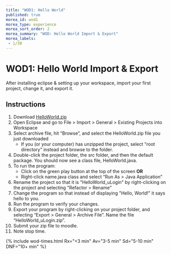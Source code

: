 ```yaml
---
title: "WOD1: Hello World"
published: true
morea_id: wod1
morea_type: experience
morea_sort_order: 2
morea_summary: "WOD: Hello World Import & Export"
morea_labels:
 - 1/30
---
```


# WOD1: Hello World Import & Export

After installing eclipse & setting up your workspace, import your first project, change it, and export it.

## Instructions

<!--1. *Start your timer*-->
1. Download [HelloWorld.zip](HelloWorld.zip)
1. Open Eclipse and go to File > Import > General > Existing Projects into Workspace
1. Select archive file, hit “Browse”, and select the HelloWorld.zip file you just downloaded
    - If you (or your computer) has unzipped the project, select "root directory" instead and browse to the folder.
1. Double-click the project folder, the src folder, and then the default package. You should now see a class file, HelloWorld.java.
1. To run the program:
    -  Click on the green play button at the top of the screen **OR**
    - Right-click name.java class and select “Run As > Java Application”
1. Rename the project so that it is "HelloWorld_uLogin" by right-clicking on the project and selecting "Refactor > Rename"
1. Change the program so that instead of displaying "Hello, World!" it says hello to you.
2. Run the program to verify your changes.
3. Export your program by right-clicking on your project folder, and selecting “Export > General > Archive File”. Name the file “HelloWorld_uLogin.zip”.
4. Submit your zip file to moodle.
5. Note stop time.
<!--1. *Stop your timer*-->

{% include wod-times.html Rx="<3 min" Av="3-5 min" Sd="5-10 min" DNF="10+ min" %}

<!--## Demonstration

Once you've finished doing the WOD a single time, watch me do it:

{% include youtube.html id="lbh5q9Lj-As" %}

{% include wod-warning.html %}-->